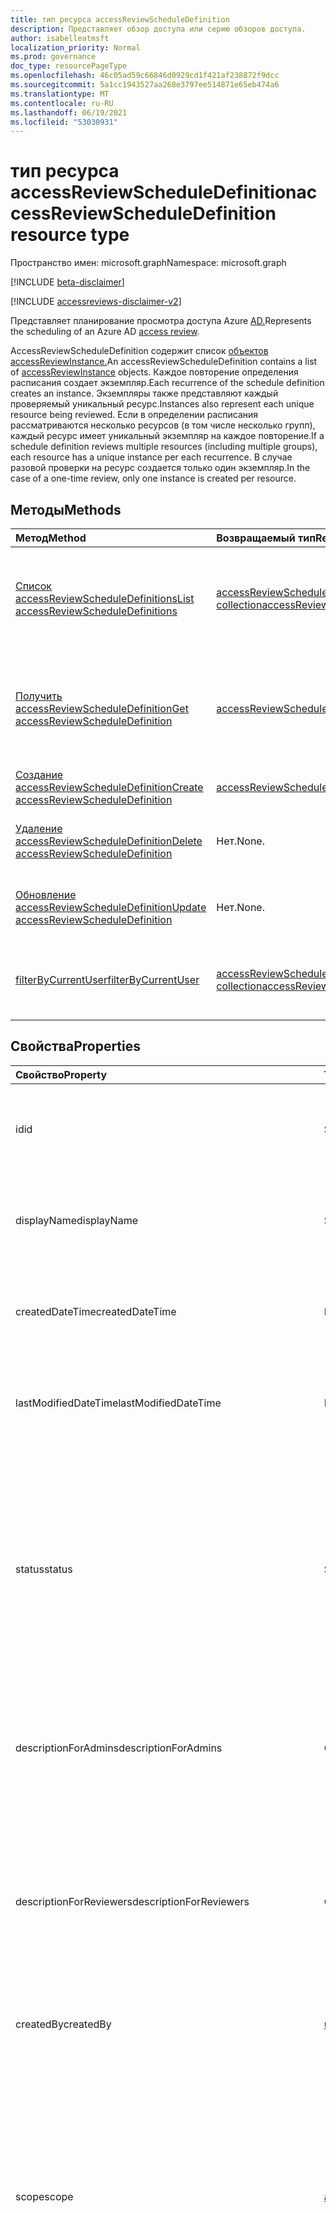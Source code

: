 ```yaml
---
title: тип ресурса accessReviewScheduleDefinition
description: Представляет обзор доступа или серию обзоров доступа.
author: isabelleatmsft
localization_priority: Normal
ms.prod: governance
doc_type: resourcePageType
ms.openlocfilehash: 46c05ad59c66846d0929cd1f421af238872f9dcc
ms.sourcegitcommit: 5a1cc1943527aa268e3797ee514871e65eb474a6
ms.translationtype: MT
ms.contentlocale: ru-RU
ms.lasthandoff: 06/19/2021
ms.locfileid: "53030931"
---
```

# <a name="accessreviewscheduledefinition-resource-type"></a><span data-ttu-id="a98fa-103">тип ресурса accessReviewScheduleDefinition</span><span class="sxs-lookup"><span data-stu-id="a98fa-103">accessReviewScheduleDefinition resource type</span></span>

<span data-ttu-id="a98fa-104">Пространство имен: microsoft.graph</span><span class="sxs-lookup"><span data-stu-id="a98fa-104">Namespace: microsoft.graph</span></span>

[!INCLUDE [beta-disclaimer](../../includes/beta-disclaimer.md)]

[!INCLUDE [accessreviews-disclaimer-v2](../../includes/accessreviews-disclaimer-v2.md)]

<span data-ttu-id="a98fa-105">Представляет планирование просмотра доступа Azure [AD.](accessreviewsv2-root.md)</span><span class="sxs-lookup"><span data-stu-id="a98fa-105">Represents the scheduling of an Azure AD [access review](accessreviewsv2-root.md).</span></span> 

<span data-ttu-id="a98fa-106">AccessReviewScheduleDefinition содержит список [объектов accessReviewInstance.](accessreviewinstance.md)</span><span class="sxs-lookup"><span data-stu-id="a98fa-106">An accessReviewScheduleDefinition contains a list of [accessReviewInstance](accessreviewinstance.md) objects.</span></span> <span data-ttu-id="a98fa-107">Каждое повторение определения расписания создает экземпляр.</span><span class="sxs-lookup"><span data-stu-id="a98fa-107">Each recurrence of the schedule definition creates an instance.</span></span> <span data-ttu-id="a98fa-108">Экземпляры также представляют каждый проверяемый уникальный ресурс.</span><span class="sxs-lookup"><span data-stu-id="a98fa-108">Instances also represent each unique resource being reviewed.</span></span> <span data-ttu-id="a98fa-109">Если в определении расписания рассматриваются несколько ресурсов (в том числе несколько групп), каждый ресурс имеет уникальный экземпляр на каждое повторение.</span><span class="sxs-lookup"><span data-stu-id="a98fa-109">If a schedule definition reviews multiple resources (including multiple groups), each resource has a unique instance per each recurrence.</span></span> <span data-ttu-id="a98fa-110">В случае разовой проверки на ресурс создается только один экземпляр.</span><span class="sxs-lookup"><span data-stu-id="a98fa-110">In the case of a one-time review, only one instance is created per resource.</span></span>

## <a name="methods"></a><span data-ttu-id="a98fa-111">Методы</span><span class="sxs-lookup"><span data-stu-id="a98fa-111">Methods</span></span>

| <span data-ttu-id="a98fa-112">Метод</span><span class="sxs-lookup"><span data-stu-id="a98fa-112">Method</span></span>           | <span data-ttu-id="a98fa-113">Возвращаемый тип</span><span class="sxs-lookup"><span data-stu-id="a98fa-113">Return Type</span></span>    |<span data-ttu-id="a98fa-114">Описание</span><span class="sxs-lookup"><span data-stu-id="a98fa-114">Description</span></span>|
|:---------------|:--------|:----------|
|[<span data-ttu-id="a98fa-115">Список accessReviewScheduleDefinitions</span><span class="sxs-lookup"><span data-stu-id="a98fa-115">List accessReviewScheduleDefinitions</span></span>](../api/accessreviewscheduledefinition-list.md) | <span data-ttu-id="a98fa-116">[accessReviewScheduleDefinition collection](accessreviewscheduledefinition.md)</span><span class="sxs-lookup"><span data-stu-id="a98fa-116">[accessReviewScheduleDefinition](accessreviewscheduledefinition.md) collection</span></span> | <span data-ttu-id="a98fa-117">Списки всех accessReviewScheduleDefinition.</span><span class="sxs-lookup"><span data-stu-id="a98fa-117">Lists every accessReviewScheduleDefinition.</span></span> <span data-ttu-id="a98fa-118">Не включает связанные объекты accessReviewInstance в результаты.</span><span class="sxs-lookup"><span data-stu-id="a98fa-118">Does not include associated accessReviewInstance objects in the results.</span></span> |
|[<span data-ttu-id="a98fa-119">Получить accessReviewScheduleDefinition</span><span class="sxs-lookup"><span data-stu-id="a98fa-119">Get accessReviewScheduleDefinition</span></span>](../api/accessreviewscheduledefinition-get.md) | [<span data-ttu-id="a98fa-120">accessReviewScheduleDefinition</span><span class="sxs-lookup"><span data-stu-id="a98fa-120">accessReviewScheduleDefinition</span></span>](accessreviewscheduledefinition.md) | <span data-ttu-id="a98fa-121">Получите accessReviewScheduleDefinition с указанным **id**. Не включает связанные объекты accessReviewInstance в результаты.</span><span class="sxs-lookup"><span data-stu-id="a98fa-121">Get an accessReviewScheduleDefinition with a specified **id**. Does not include associated accessReviewInstance objects in the results.</span></span> |
|[<span data-ttu-id="a98fa-122">Создание accessReviewScheduleDefinition</span><span class="sxs-lookup"><span data-stu-id="a98fa-122">Create accessReviewScheduleDefinition</span></span>](../api/accessreviewscheduledefinition-post.md) | [<span data-ttu-id="a98fa-123">accessReviewScheduleDefinition</span><span class="sxs-lookup"><span data-stu-id="a98fa-123">accessReviewScheduleDefinition</span></span>](accessreviewscheduledefinition.md) | <span data-ttu-id="a98fa-124">Создание нового accessReviewScheduleDefinition.</span><span class="sxs-lookup"><span data-stu-id="a98fa-124">Create a new accessReviewScheduleDefinition.</span></span> |
|[<span data-ttu-id="a98fa-125">Удаление accessReviewScheduleDefinition</span><span class="sxs-lookup"><span data-stu-id="a98fa-125">Delete accessReviewScheduleDefinition</span></span>](../api/accessreviewscheduledefinition-delete.md) | <span data-ttu-id="a98fa-126">Нет.</span><span class="sxs-lookup"><span data-stu-id="a98fa-126">None.</span></span> | <span data-ttu-id="a98fa-127">Удаление accessReviewScheduleDefinition с указанным **id**.</span><span class="sxs-lookup"><span data-stu-id="a98fa-127">Delete an accessReviewScheduleDefinition with a specified **id**.</span></span> |
|[<span data-ttu-id="a98fa-128">Обновление accessReviewScheduleDefinition</span><span class="sxs-lookup"><span data-stu-id="a98fa-128">Update accessReviewScheduleDefinition</span></span>](../api/accessreviewscheduledefinition-update.md) | <span data-ttu-id="a98fa-129">Нет.</span><span class="sxs-lookup"><span data-stu-id="a98fa-129">None.</span></span> | <span data-ttu-id="a98fa-130">Обновление свойств accessReviewScheduleDefinition с указанным **id**.</span><span class="sxs-lookup"><span data-stu-id="a98fa-130">Update properties of an accessReviewScheduleDefinition with a specified **id**.</span></span> |
|[<span data-ttu-id="a98fa-131">filterByCurrentUser</span><span class="sxs-lookup"><span data-stu-id="a98fa-131">filterByCurrentUser</span></span>](../api/accessreviewscheduledefinition-filterbycurrentuser.md)|<span data-ttu-id="a98fa-132">[accessReviewScheduleDefinition collection](../resources/accessreviewscheduledefinition.md)</span><span class="sxs-lookup"><span data-stu-id="a98fa-132">[accessReviewScheduleDefinition](../resources/accessreviewscheduledefinition.md) collection</span></span>|<span data-ttu-id="a98fa-133">Извлекает все определения, для которых вызываемая пользователь является рецензентом в одном или более экземплярах.</span><span class="sxs-lookup"><span data-stu-id="a98fa-133">Retrieves all definitions for which the calling user is a reviewer on one or more instance.</span></span>|

## <a name="properties"></a><span data-ttu-id="a98fa-134">Свойства</span><span class="sxs-lookup"><span data-stu-id="a98fa-134">Properties</span></span>
| <span data-ttu-id="a98fa-135">Свойство</span><span class="sxs-lookup"><span data-stu-id="a98fa-135">Property</span></span> | <span data-ttu-id="a98fa-136">Тип</span><span class="sxs-lookup"><span data-stu-id="a98fa-136">Type</span></span> | <span data-ttu-id="a98fa-137">Описание</span><span class="sxs-lookup"><span data-stu-id="a98fa-137">Description</span></span> |
| :------------------| :-------------- | :---------- |
| <span data-ttu-id="a98fa-138">id</span><span class="sxs-lookup"><span data-stu-id="a98fa-138">id</span></span> | <span data-ttu-id="a98fa-139">String</span><span class="sxs-lookup"><span data-stu-id="a98fa-139">String</span></span> | <span data-ttu-id="a98fa-140">Уникальный идентификатор обзора доступа, назначенного функцией.</span><span class="sxs-lookup"><span data-stu-id="a98fa-140">The feature-assigned unique identifier of an access review.</span></span> <span data-ttu-id="a98fa-141">Поддерживает `$select`.</span><span class="sxs-lookup"><span data-stu-id="a98fa-141">Supports `$select`.</span></span> <span data-ttu-id="a98fa-142">Только для чтения.</span><span class="sxs-lookup"><span data-stu-id="a98fa-142">Read-only.</span></span>|
| <span data-ttu-id="a98fa-143">displayName</span><span class="sxs-lookup"><span data-stu-id="a98fa-143">displayName</span></span> | <span data-ttu-id="a98fa-144">String</span><span class="sxs-lookup"><span data-stu-id="a98fa-144">String</span></span>   | <span data-ttu-id="a98fa-145">Имя серии обзоров доступа.</span><span class="sxs-lookup"><span data-stu-id="a98fa-145">Name of the access review series.</span></span> <span data-ttu-id="a98fa-146">Поддерживает `$select` и `$orderBy`.</span><span class="sxs-lookup"><span data-stu-id="a98fa-146">Supports `$select` and `$orderBy`.</span></span> <span data-ttu-id="a98fa-147">Требуется при создании.</span><span class="sxs-lookup"><span data-stu-id="a98fa-147">Required on create.</span></span> |
| <span data-ttu-id="a98fa-148">createdDateTime</span><span class="sxs-lookup"><span data-stu-id="a98fa-148">createdDateTime</span></span>  |<span data-ttu-id="a98fa-149">DateTimeOffset</span><span class="sxs-lookup"><span data-stu-id="a98fa-149">DateTimeOffset</span></span>  | <span data-ttu-id="a98fa-150">Timestamp, когда была создана серия обзоров доступа.</span><span class="sxs-lookup"><span data-stu-id="a98fa-150">Timestamp when the access review series was created.</span></span> <span data-ttu-id="a98fa-151">Поддерживает `$select`.</span><span class="sxs-lookup"><span data-stu-id="a98fa-151">Supports `$select`.</span></span> <span data-ttu-id="a98fa-152">Только для чтения.</span><span class="sxs-lookup"><span data-stu-id="a98fa-152">Read-only.</span></span> |
| <span data-ttu-id="a98fa-153">lastModifiedDateTime</span><span class="sxs-lookup"><span data-stu-id="a98fa-153">lastModifiedDateTime</span></span> | <span data-ttu-id="a98fa-154">DateTimeOffset</span><span class="sxs-lookup"><span data-stu-id="a98fa-154">DateTimeOffset</span></span>   | <span data-ttu-id="a98fa-155">Timestamp, когда в последний раз была изменена серия обзоров доступа.</span><span class="sxs-lookup"><span data-stu-id="a98fa-155">Timestamp when the access review series was last modified.</span></span> <span data-ttu-id="a98fa-156">Поддерживает `$select`.</span><span class="sxs-lookup"><span data-stu-id="a98fa-156">Supports `$select`.</span></span> <span data-ttu-id="a98fa-157">Только для чтения.</span><span class="sxs-lookup"><span data-stu-id="a98fa-157">Read-only.</span></span>|
| <span data-ttu-id="a98fa-158">status</span><span class="sxs-lookup"><span data-stu-id="a98fa-158">status</span></span>  |<span data-ttu-id="a98fa-159">String</span><span class="sxs-lookup"><span data-stu-id="a98fa-159">String</span></span>   | <span data-ttu-id="a98fa-160">Это поле только для чтения указывает состояние обзора доступа.</span><span class="sxs-lookup"><span data-stu-id="a98fa-160">This read-only field specifies the status of an access review.</span></span> <span data-ttu-id="a98fa-161">Типичные состояния `Initializing` включают , , , , , , и `NotStarted` `Starting` `InProgress` `Completing` `Completed` `AutoReviewing` `AutoReviewed` .</span><span class="sxs-lookup"><span data-stu-id="a98fa-161">The typical states include `Initializing`, `NotStarted`, `Starting`, `InProgress`, `Completing`, `Completed`, `AutoReviewing`, and `AutoReviewed`.</span></span>  <br><span data-ttu-id="a98fa-162">Поддерживает `$select` и `$orderby` `$filter` `eq` (только).</span><span class="sxs-lookup"><span data-stu-id="a98fa-162">Supports `$select`, `$orderby`, and `$filter` (`eq` only).</span></span> <span data-ttu-id="a98fa-163">Только для чтения.</span><span class="sxs-lookup"><span data-stu-id="a98fa-163">Read-only.</span></span> |
| <span data-ttu-id="a98fa-164">descriptionForAdmins</span><span class="sxs-lookup"><span data-stu-id="a98fa-164">descriptionForAdmins</span></span>  |<span data-ttu-id="a98fa-165">Строка</span><span class="sxs-lookup"><span data-stu-id="a98fa-165">string</span></span>  |  <span data-ttu-id="a98fa-166">Описание, предоставленное создателями обзора, чтобы предоставить администраторам дополнительный контекст обзора.</span><span class="sxs-lookup"><span data-stu-id="a98fa-166">Description provided by review creators to provide more context of the review to admins.</span></span> <span data-ttu-id="a98fa-167">Поддерживает `$select`.</span><span class="sxs-lookup"><span data-stu-id="a98fa-167">Supports `$select`.</span></span> |
| <span data-ttu-id="a98fa-168">descriptionForReviewers</span><span class="sxs-lookup"><span data-stu-id="a98fa-168">descriptionForReviewers</span></span> |<span data-ttu-id="a98fa-169">Строка</span><span class="sxs-lookup"><span data-stu-id="a98fa-169">string</span></span> | <span data-ttu-id="a98fa-170">Описание, предоставленное создателями обзора, чтобы предоставить рецензентам дополнительный контекст обзора.</span><span class="sxs-lookup"><span data-stu-id="a98fa-170">Description provided  by review creators to provide more context of the review to reviewers.</span></span> <span data-ttu-id="a98fa-171">Рецензенты увидят это описание в отправленной им электронной почте с запросом на отзыв.</span><span class="sxs-lookup"><span data-stu-id="a98fa-171">Reviewers will see this description in the email sent to them requesting their review.</span></span> <span data-ttu-id="a98fa-172">Поддерживает `$select`.</span><span class="sxs-lookup"><span data-stu-id="a98fa-172">Supports `$select`.</span></span> |
| <span data-ttu-id="a98fa-173">createdBy</span><span class="sxs-lookup"><span data-stu-id="a98fa-173">createdBy</span></span>  |[<span data-ttu-id="a98fa-174">userIdentity</span><span class="sxs-lookup"><span data-stu-id="a98fa-174">userIdentity</span></span>](../resources/useridentity.md)  | <span data-ttu-id="a98fa-175">Пользователь, создавший этот обзор.</span><span class="sxs-lookup"><span data-stu-id="a98fa-175">User who created this review.</span></span> <span data-ttu-id="a98fa-176">Только для чтения.</span><span class="sxs-lookup"><span data-stu-id="a98fa-176">Read-only.</span></span> |
| <span data-ttu-id="a98fa-177">scope</span><span class="sxs-lookup"><span data-stu-id="a98fa-177">scope</span></span>  |[<span data-ttu-id="a98fa-178">accessReviewScope</span><span class="sxs-lookup"><span data-stu-id="a98fa-178">accessReviewScope</span></span>](../resources/accessreviewscope.md)  | <span data-ttu-id="a98fa-179">Определяет область ресурсов, которые необходимо просмотреть.</span><span class="sxs-lookup"><span data-stu-id="a98fa-179">Defines scope of resources to review.</span></span> <span data-ttu-id="a98fa-180">Для поддерживаемых областей [см. в поле accessReviewScope.](accessreviewscope.md)</span><span class="sxs-lookup"><span data-stu-id="a98fa-180">For supported scopes, see [accessReviewScope](accessreviewscope.md).</span></span> <span data-ttu-id="a98fa-181">Требуется при создании.</span><span class="sxs-lookup"><span data-stu-id="a98fa-181">Required on create.</span></span> <span data-ttu-id="a98fa-182">Поддерживает `$select` и `$filter` `contains` (только).</span><span class="sxs-lookup"><span data-stu-id="a98fa-182">Supports `$select` and `$filter` (`contains` only).</span></span> <span data-ttu-id="a98fa-183">Примеры параметров настройки области см. в примере [Configure the scope of your access review definition using the Microsoft Graph API.](/graph/accessreviews-scope-concept)</span><span class="sxs-lookup"><span data-stu-id="a98fa-183">For examples of options for configuring scope, see [Configure the scope of your access review definition using the Microsoft Graph API](/graph/accessreviews-scope-concept).</span></span> |
| <span data-ttu-id="a98fa-184">instanceEnumerationScope</span><span class="sxs-lookup"><span data-stu-id="a98fa-184">instanceEnumerationScope</span></span>|[<span data-ttu-id="a98fa-185">accessReviewScope</span><span class="sxs-lookup"><span data-stu-id="a98fa-185">accessReviewScope</span></span>](../resources/accessreviewscope.md)  | <span data-ttu-id="a98fa-186">Это свойство необходимо при проверке доступа гостевых пользователей ко всем группам Microsoft 365 и определяет, какие Microsoft 365 проверяются.</span><span class="sxs-lookup"><span data-stu-id="a98fa-186">This property is required when scoping a review to guest users' access across all Microsoft 365 groups and determines which Microsoft 365 groups are reviewed.</span></span> <span data-ttu-id="a98fa-187">Каждая группа станет уникальным **accessReviewInstance** из серии обзоров доступа.</span><span class="sxs-lookup"><span data-stu-id="a98fa-187">Each group will become a unique **accessReviewInstance** of the access review series.</span></span>  <span data-ttu-id="a98fa-188">Для поддерживаемых областей [см. в поле accessReviewScope.](accessreviewscope.md)</span><span class="sxs-lookup"><span data-stu-id="a98fa-188">For supported scopes, see [accessReviewScope](accessreviewscope.md).</span></span> <span data-ttu-id="a98fa-189">Поддерживает `$select`.</span><span class="sxs-lookup"><span data-stu-id="a98fa-189">Supports `$select`.</span></span> <span data-ttu-id="a98fa-190">Примеры вариантов настройки instanceEnumerationScope см. в примере Настройка области определения обзора доступа с помощью [API Microsoft Graph Microsoft.](/graph/accessreviews-scope-concept)</span><span class="sxs-lookup"><span data-stu-id="a98fa-190">For examples of options for configuring instanceEnumerationScope, see [Configure the scope of your access review definition using the Microsoft Graph API](/graph/accessreviews-scope-concept).</span></span> | 
| <span data-ttu-id="a98fa-191">settings</span><span class="sxs-lookup"><span data-stu-id="a98fa-191">settings</span></span>  |[<span data-ttu-id="a98fa-192">accessReviewScheduleSettings</span><span class="sxs-lookup"><span data-stu-id="a98fa-192">accessReviewScheduleSettings</span></span>](../resources/accessreviewschedulesettings.md)| <span data-ttu-id="a98fa-193">Параметры для серии обзоров доступа см. ниже определение типа.</span><span class="sxs-lookup"><span data-stu-id="a98fa-193">The settings for an access review series, see type definition below.</span></span> <span data-ttu-id="a98fa-194">Поддерживает `$select`.</span><span class="sxs-lookup"><span data-stu-id="a98fa-194">Supports `$select`.</span></span> <span data-ttu-id="a98fa-195">Требуется при создании.</span><span class="sxs-lookup"><span data-stu-id="a98fa-195">Required on create.</span></span> |
| <span data-ttu-id="a98fa-196">рецензенты</span><span class="sxs-lookup"><span data-stu-id="a98fa-196">reviewers</span></span>   |<span data-ttu-id="a98fa-197">[accessReviewReviewerScope](../resources/accessreviewreviewerscope.md) collection</span><span class="sxs-lookup"><span data-stu-id="a98fa-197">[accessReviewReviewerScope](../resources/accessreviewreviewerscope.md) collection</span></span>| <span data-ttu-id="a98fa-198">Эта коллекция областей обзора доступа используется для определения тех, кто является рецензентами.</span><span class="sxs-lookup"><span data-stu-id="a98fa-198">This collection of access review scopes is used to define who are the reviewers.</span></span> <span data-ttu-id="a98fa-199">Свойство рецензентов может быть updatable только в том случае, если отдельные пользователи назначены в качестве рецензентов.</span><span class="sxs-lookup"><span data-stu-id="a98fa-199">The reviewers property is only updatable if individual users are assigned as reviewers.</span></span> <span data-ttu-id="a98fa-200">Требуется при создании.</span><span class="sxs-lookup"><span data-stu-id="a98fa-200">Required on create.</span></span> <span data-ttu-id="a98fa-201">Поддерживает `$select`.</span><span class="sxs-lookup"><span data-stu-id="a98fa-201">Supports `$select`.</span></span> <span data-ttu-id="a98fa-202">Примеры вариантов назначения рецензентов см. в примере Назначение рецензентов определению обзора доступа с помощью [API microsoft Graph.](/graph/accessreviews-reviewers-concept)</span><span class="sxs-lookup"><span data-stu-id="a98fa-202">For examples of options for assigning reviewers, see [Assign reviewers to your access review definition using the Microsoft Graph API](/graph/accessreviews-reviewers-concept).</span></span> |
| <span data-ttu-id="a98fa-203">fallbackReviewers</span><span class="sxs-lookup"><span data-stu-id="a98fa-203">fallbackReviewers</span></span>   |<span data-ttu-id="a98fa-204">[accessReviewReviewerScope](../resources/accessreviewreviewerscope.md) collection</span><span class="sxs-lookup"><span data-stu-id="a98fa-204">[accessReviewReviewerScope](../resources/accessreviewreviewerscope.md) collection</span></span>| <span data-ttu-id="a98fa-205">Эта коллекция областей рецензентов используется для определения списка рецензентов откатов.</span><span class="sxs-lookup"><span data-stu-id="a98fa-205">This collection of reviewer scopes is used to define the list of fallback reviewers.</span></span> <span data-ttu-id="a98fa-206">Эти рецензенты откатов будут уведомлены о необходимости принятия мер, если пользователи не будут найдены из указанного списка рецензентов.</span><span class="sxs-lookup"><span data-stu-id="a98fa-206">These fallback reviewers will be notified to take action if no users are found from the list of reviewers specified.</span></span> <span data-ttu-id="a98fa-207">Это может произойти, если либо владелец группы указан в качестве рецензента, но владелец группы не существует, либо менеджер указан в качестве рецензента, но диспетчер пользователя не существует.</span><span class="sxs-lookup"><span data-stu-id="a98fa-207">This could occur when either the group owner is specified as the reviewer but the group owner does not exist, or manager is specified as reviewer but a user's manager does not exist.</span></span> <span data-ttu-id="a98fa-208">См. [accessReviewReviewerScope.](accessreviewreviewerscope.md)</span><span class="sxs-lookup"><span data-stu-id="a98fa-208">See [accessReviewReviewerScope](accessreviewreviewerscope.md).</span></span> <span data-ttu-id="a98fa-209">Заменяет backupReviewers.</span><span class="sxs-lookup"><span data-stu-id="a98fa-209">Replaces backupReviewers.</span></span> <span data-ttu-id="a98fa-210">Поддерживает `$select`.</span><span class="sxs-lookup"><span data-stu-id="a98fa-210">Supports `$select`.</span></span> |
| <span data-ttu-id="a98fa-211">instances</span><span class="sxs-lookup"><span data-stu-id="a98fa-211">instances</span></span> |<span data-ttu-id="a98fa-212">[accessReviewInstance](../resources/accessreviewinstance.md) collection</span><span class="sxs-lookup"><span data-stu-id="a98fa-212">[accessReviewInstance](../resources/accessreviewinstance.md) collection</span></span>|  <span data-ttu-id="a98fa-213">Набор экземпляров обзоров доступа для этой серии обзоров доступа.</span><span class="sxs-lookup"><span data-stu-id="a98fa-213">Set of access reviews instances for this access review series.</span></span> <span data-ttu-id="a98fa-214">Обзоры доступа, которые не повторялись, будут иметь только один экземпляр; в противном случае для каждого повторения имеется экземпляр.</span><span class="sxs-lookup"><span data-stu-id="a98fa-214">Access reviews that do not recur will only have one instance; otherwise, there is an instance for each recurrence.</span></span> |
| <span data-ttu-id="a98fa-215">backupReviewers (обесценив)</span><span class="sxs-lookup"><span data-stu-id="a98fa-215">backupReviewers (deprecated)</span></span> |<span data-ttu-id="a98fa-216">[accessReviewReviewerScope](../resources/accessreviewreviewerscope.md) collection</span><span class="sxs-lookup"><span data-stu-id="a98fa-216">[accessReviewReviewerScope](../resources/accessreviewreviewerscope.md) collection</span></span>| <span data-ttu-id="a98fa-217">Эта коллекция областей рецензентов используется для определения списка рецензентов откатов.</span><span class="sxs-lookup"><span data-stu-id="a98fa-217">This collection of reviewer scopes is used to define the list of fallback reviewers.</span></span> <span data-ttu-id="a98fa-218">Эти рецензенты откатов будут уведомлены о необходимости принятия мер, если пользователи не будут найдены из указанного списка рецензентов.</span><span class="sxs-lookup"><span data-stu-id="a98fa-218">These fallback reviewers will be notified to take action if no users are found from the list of reviewers specified.</span></span> <span data-ttu-id="a98fa-219">Это может произойти, если либо владелец группы указан в качестве рецензента, но владелец группы не существует, либо менеджер указан в качестве рецензента, но диспетчер пользователя не существует.</span><span class="sxs-lookup"><span data-stu-id="a98fa-219">This could occur when either the group owner is specified as the reviewer but the group owner does not exist, or manager is specified as reviewer but a user's manager does not exist.</span></span>  <span data-ttu-id="a98fa-220">Поддерживает `$select`.</span><span class="sxs-lookup"><span data-stu-id="a98fa-220">Supports `$select`.</span></span> <br><span data-ttu-id="a98fa-221">**Примечание:** Это свойство было заменено **fallbackReviewers**.</span><span class="sxs-lookup"><span data-stu-id="a98fa-221">**Note:** This property has been replaced by **fallbackReviewers**.</span></span> <span data-ttu-id="a98fa-222">Однако указание резервных **копийReviewers** или **fallbackReviewers** автоматически заполняет те же значения для другого свойства.</span><span class="sxs-lookup"><span data-stu-id="a98fa-222">However, specifying either **backupReviewers** or **fallbackReviewers** automatically populates the same values to the other property.</span></span> |
| <span data-ttu-id="a98fa-223">additionalNotificationRecipients</span><span class="sxs-lookup"><span data-stu-id="a98fa-223">additionalNotificationRecipients</span></span>   |<span data-ttu-id="a98fa-224">[accessReviewNotificationRecipientItem](../resources/accessReviewNotificationRecipientItem.md) collection</span><span class="sxs-lookup"><span data-stu-id="a98fa-224">[accessReviewNotificationRecipientItem](../resources/accessReviewNotificationRecipientItem.md) collection</span></span>| <span data-ttu-id="a98fa-225">Определяет список дополнительных пользователей или членов группы, которые будут уведомлены о ходе проверки доступа.</span><span class="sxs-lookup"><span data-stu-id="a98fa-225">Defines the list of additional users or group members to be notified of the access review progress.</span></span> |

## <a name="relationships"></a><span data-ttu-id="a98fa-226">Связи</span><span class="sxs-lookup"><span data-stu-id="a98fa-226">Relationships</span></span>

| <span data-ttu-id="a98fa-227">Связь</span><span class="sxs-lookup"><span data-stu-id="a98fa-227">Relationship</span></span> | <span data-ttu-id="a98fa-228">Тип</span><span class="sxs-lookup"><span data-stu-id="a98fa-228">Type</span></span>   |<span data-ttu-id="a98fa-229">Описание</span><span class="sxs-lookup"><span data-stu-id="a98fa-229">Description</span></span>|
|:---------------|:--------|:----------|
| `instances`               |<span data-ttu-id="a98fa-230">[accessReviewInstance](accessreviewinstance.md) collection</span><span class="sxs-lookup"><span data-stu-id="a98fa-230">[accessReviewInstance](accessreviewinstance.md) collection</span></span>         | <span data-ttu-id="a98fa-231">Если это `accessReviewScheduleDefinition` повторяющийся обзор доступа, экземпляры представляют каждое повторение.</span><span class="sxs-lookup"><span data-stu-id="a98fa-231">If the `accessReviewScheduleDefinition` is a recurring access review, instances represent each recurrence.</span></span> <span data-ttu-id="a98fa-232">Обзор, который не повторяется, будет иметь точно один экземпляр.</span><span class="sxs-lookup"><span data-stu-id="a98fa-232">A review that does not recur will have exactly one instance.</span></span> <span data-ttu-id="a98fa-233">Экземпляры также представляют каждый уникальный ресурс, рассмотренный в `accessReviewScheduleDefinition` .</span><span class="sxs-lookup"><span data-stu-id="a98fa-233">Instances also represent each unique resource under review in the `accessReviewScheduleDefinition`.</span></span> <span data-ttu-id="a98fa-234">Если обзор имеет несколько ресурсов и несколько экземпляров, каждый ресурс будет иметь уникальный экземпляр для каждого повторения.</span><span class="sxs-lookup"><span data-stu-id="a98fa-234">If a review has multiple resources and multiple instances, each resource will have a unique instance for each recurrence.</span></span> |

## <a name="json-representation"></a><span data-ttu-id="a98fa-235">Представление JSON</span><span class="sxs-lookup"><span data-stu-id="a98fa-235">JSON representation</span></span>
<span data-ttu-id="a98fa-236">Ниже указано представление ресурса в формате JSON.</span><span class="sxs-lookup"><span data-stu-id="a98fa-236">The following is a JSON representation of the resource.</span></span>
<!-- {
  "blockType": "resource",
  "keyProperty": "id",
  "@odata.type": "microsoft.graph.accessReviewScheduleDefinition",
  "openType": false
}
-->
``` json
{
  "@odata.type": "#microsoft.graph.accessReviewScheduleDefinition",
  "id": "String (identifier)",
  "displayName": "String",
  "createdDateTime": "String (timestamp)",
  "lastModifiedDateTime": "String (timestamp)",
  "status": "String",
  "descriptionForAdmins": "String",
  "descriptionForReviewers": "String",
  "createdBy": {
    "@odata.type": "microsoft.graph.userIdentity"
  },
  "scope": {
    "@odata.type": "microsoft.graph.accessReviewScope"
  },
  "reviewers": [
    {
      "@odata.type": "microsoft.graph.accessReviewReviewerScope"
    }
  ],
  "fallbackReviewers": [
    {
      "@odata.type": "microsoft.graph.accessReviewReviewerScope"
    }
  ],
  "backupReviewers": [
    {
      "@odata.type": "microsoft.graph.accessReviewReviewerScope"
    }
  ],
  "instanceEnumerationScope": {
    "@odata.type": "microsoft.graph.accessReviewScope"
  },
  "settings": {
    "@odata.type": "microsoft.graph.accessReviewScheduleSettings"
  }
}
```
